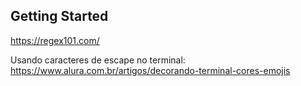 ## Getting Started

https://regex101.com/

Usando caracteres de escape no terminal:
https://www.alura.com.br/artigos/decorando-terminal-cores-emojis